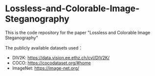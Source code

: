 # Lossless-and-Colorable-Image-Steganography

This is the code repository for the paper "Lossless and Colorable Image Steganography"

The publicly available datasets used：
- DIV2K: https://data.vision.ee.ethz.ch/cvl/DIV2K/
- COCO: https://cocodataset.org/#home
- ImageNet: https://image-net.org/
